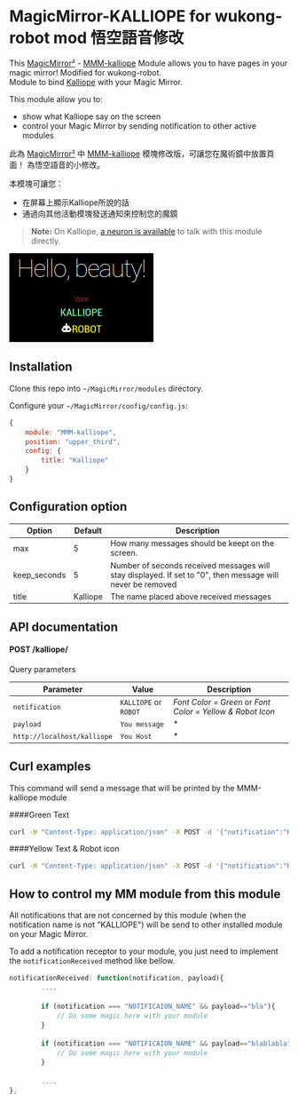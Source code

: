 # MagicMirror-KALLIOPE for wukong-robot mod 悟空語音修改

This [MagicMirror²][mm] - [MMM-kalliope](https://github.com/kalliope-project/kalliope) Module allows you to have pages in your magic mirror!
Modified for wukong-robot.  
Module to bind [Kalliope](https://github.com/kalliope-project/kalliope) with your Magic Mirror.

This module allow you to:
- show what Kalliope say on the screen
- control your Magic Mirror by sending notification to other active modules

此為 [MagicMirror²][mm] 中 [MMM-kalliope](https://github.com/kalliope-project/kalliope) 模塊修改版，可讓您在魔術鏡中放置頁面！
為悟空語音的小修改。

本模塊可讓您：
- 在屏幕上顯示Kalliope所說的話
- 通過向其他活動模塊發送通知來控制您的魔鏡



> **Note:** On Kalliope, [a neuron is available](https://github.com/kalliope-project/kalliope_neuron_magic_mirror) to talk with this module directly.

![Demo](images/KALLIOPE.png)


## Installation

Clone this repo into `~/MagicMirror/modules` directory.

Configure your `~/MagicMirror/config/config.js`:

```js
{
    module: "MMM-kalliope",
    position: "upper_third",
    config: {
        title: "Kalliope"
    }
}
```

## Configuration option

| Option       | Default  | Description                                                                                                |
|--------------|----------|------------------------------------------------------------------------------------------------------------|
| max          | 5        | How many messages should be keept on the screen.                                                           |
| keep_seconds | 5        | Number of seconds received messages will stay displayed. If set to "0", then message will never be removed |
| title        | Kalliope | The name placed above received messages                                                                    |

## API documentation

#### POST /kalliope/
Query parameters

| Parameter          | Value            | Description |
| --------------- | ------------------------ | --------- |
| `notification`       | `KALLIOPE` or `ROBOT`| *Font Color = Green* or *Font Color = Yellow & Robot Icon*|
| `payload`       | `You message`    | * |
| `http://localhost/kalliope`       | `You Host`    | * |

## Curl examples

This command will send a message that will be printed by the MMM-kalliope module

####Green Text
```bash
curl -H "Content-Type: application/json" -X POST -d '{"notification":"KALLIOPE", "payload": "Test1"}' http://localhost/kalliope

```

####Yellow Text & Robot icon
```bash
curl -H "Content-Type: application/json" -X POST -d '{"notification":"ROBOT", "payload": "Test1"}' http://localhost/kalliope
```

## How to control my MM module from this module

All notifications that are not concerned by this module (when the notification name is not "KALLIOPE") will be send to other installed module on your Magic Mirror.

To add a notification receptor to your module, you just need to implement the `notificationReceived` method like bellow.

```js
notificationReceived: function(notification, payload){
		....

		if (notification === "NOTIFICAION_NAME" && payload=="bla"){
			// Do some magic here with your module
		}

		if (notification === "NOTIFICAION_NAME" && payload=="blablabla"){
			// Do some magic here with your module
		}

		....
},
```

[mm]: https://github.com/MichMich/MagicMirror
